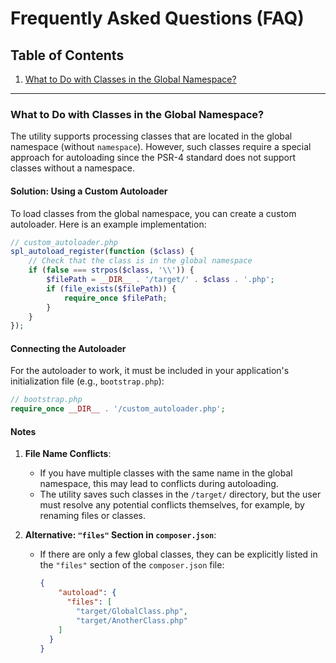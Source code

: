 # Frequently Asked Questions (FAQ)

## Table of Contents

1. [What to Do with Classes in the Global Namespace?](#what-to-do-with-classes-in-the-global-namespace)

---

### What to Do with Classes in the Global Namespace?

The utility supports processing classes that are located in the global namespace (without `namespace`). However, such
classes require a special approach for autoloading since the PSR-4 standard does not support classes without a
namespace.

#### Solution: Using a Custom Autoloader

To load classes from the global namespace, you can create a custom autoloader. Here is an example implementation:

```php
// custom_autoloader.php
spl_autoload_register(function ($class) {
    // Check that the class is in the global namespace
    if (false === strpos($class, '\\')) {
        $filePath = __DIR__ . '/target/' . $class . '.php';
        if (file_exists($filePath)) {
            require_once $filePath;
        }
    }
});
```

#### Connecting the Autoloader

For the autoloader to work, it must be included in your application's initialization file (e.g., `bootstrap.php`):

```php
// bootstrap.php
require_once __DIR__ . '/custom_autoloader.php';
```

#### Notes

1. **File Name Conflicts**:
    - If you have multiple classes with the same name in the global namespace, this may lead to conflicts during
      autoloading.
    - The utility saves such classes in the `/target/` directory, but the user must resolve any potential conflicts
      themselves, for example, by renaming files or classes.

2. **Alternative: `"files"` Section in `composer.json`**:
    - If there are only a few global classes, they can be explicitly listed in the `"files"` section of
      the `composer.json` file:
      ```json
      {
          "autoload": {
            "files": [
              "target/GlobalClass.php",
              "target/AnotherClass.php"
          ]
        }
      }
      ```